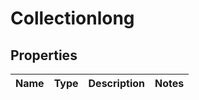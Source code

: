 
# Collectionlong

## Properties
Name | Type | Description | Notes
------------ | ------------- | ------------- | -------------



